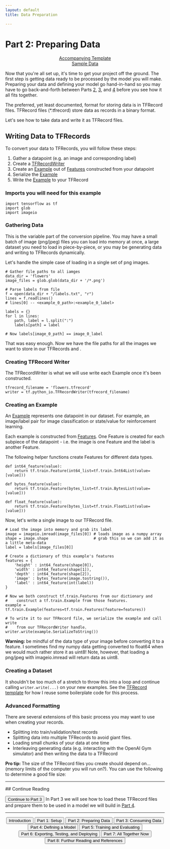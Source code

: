 ```yaml
---
layout: default
title: Data Preparation

---
```


# Part 2: Preparing Data

<div style="text-align: center">
	<a href='https://github.com/crosleythomas/tensorplates/blob/master/templates/prepare_tfrecord.ipynb' target="_blank">Accompanying Template</a><br>
	<a href=".zip">Sample Data</a>
</div>

Now that you're all set up, it's time to get your project off the ground.  The first step is getting data ready to be processed by the model you will make.  Preparing your data and defining your model go hand-in-hand so you may have to go back-and-forth between Parts [2](dataprep), [3](dataload), and [4](model) before you see how it all fits together.

The preferred, yet least documented, format for storing data is in TFRecord files.  TFRecord files (\*.tfrecord) store data as records in a binary format.

Let's see how to take data and write it as TFRecord files.

## Writing Data to TFRecords

To convert your data to TFRecords, you will follow these steps:
1. Gather a datapoint (e.g. an image and corresponding label)
2. Create a [TFRecordWriter](https://www.tensorflow.org/api_docs/python/tf/python_io/TFRecordWriter)
3. Create an [Example](https://www.tensorflow.org/api_docs/python/tf/train/Example) out of [Features](https://www.tensorflow.org/api_docs/python/tf/train/Feature) constructed from your datapoint
4. Serialize the [Example](https://www.tensorflow.org/api_docs/python/tf/train/Example)
5. Write the [Example](https://www.tensorflow.org/api_docs/python/tf/train/Example) to your TFRecord

### Imports you will need for this example
```
import tensorflow as tf
import glob
import imageio
```

### Gathering Data
This is the variable part of the conversion pipeline.  You may have a small batch of image (png/jpeg) files you can load into memory at once, a large dataset you need to load in piece-by-piece, or you may be generating data and writing to TFRecords dynamically.

Let's handle the simple case of loading in a single set of png images.

```
# Gather file paths to all iamges
data_dir = 'flowers'
image_files = glob.glob(data_dir + '/*.png')

# Parse labels from file
f = open(data_dir + "/labels.txt", "r")
lines = f.readlines()
# lines[0] -- <example_0_path>:<example_0_label>

labels = {}
for l in lines:
    path, label = l.split(":")
    labels[path] = label

# Now labels[image_0_path] == image_0_label
```

That was easy enough.  Now we have the file paths for all the images we want to store in our TFRecords and .

### Creating TFRecord Writer

The TFRecordWriter is what we will use write each Example once it's been constructed.

```
tfrecord_filename = 'flowers.tfrecord'
writer = tf.python_io.TFRecordWriter(tfrecord_filename)
```

### Creating an Example

An [Example](https://www.tensorflow.org/api_docs/python/tf/train/Example) represents one datapoint in our dataset.  For example, an image/label pair for image classification or state/value for reinforcement learning.

Each example is constructed from [Features](https://www.tensorflow.org/api_docs/python/tf/train/Feature).  One Feature is created for each subpiece of the datapoint - i.e. the image is one Feature and the label is another Feature.

The following helper functions create Features for different data types.

```
def int64_feature(value):
    return tf.train.Feature(int64_list=tf.train.Int64List(value=[value]))

def bytes_feature(value):
    return tf.train.Feature(bytes_list=tf.train.BytesList(value=[value]))

def float_feature(value):
    return tf.train.Feature(bytes_list=tf.train.FloatList(value=[value]))
```

Now, let's write a single image to our TFRecord file.

```
# Load the image into memory and grab its label
image = imageio.imread(image_files[0]) # loads image as a numpy array
shape = image.shape                    # grab this so we can add it as a little meta-data
label = labels[image_files[0]]

# Create a dictionary of this example's features
features = {
	'height' : int64_feature(shape[0]),
	'width' : int64_feature(shape[1]),
	'depth' : int64_feature(shape[2]),
	'image' : bytes_feature(image.tostring()),
	'label' : int64_feature(int(label))
}

# Now we both construct tf.train.Features from our dictionary and
#    construct a tf.train.Example from those features.
example = tf.train.Example(features=tf.train.Features(feature=features))

# To write it to our TFRecord file, we serialize the example and call write
#    from our TFRecordWriter handle.
writer.write(example.SerializeToString())
```

<span class='warning'><b>Warning: </b>be mindful of the data type of your image before converting it to a feature.  I sometimes find my numpy data getting converted to float64 when we would much rather store it as uint8!  Note, however, that loading a png/jpeg with imageio.imread will return data as uint8.</span>

### Creating a Dataset
It shouldn't be too much of a stretch to throw this into a loop and continue calling ```writer.write(...)``` on your new examples.  See the <a href='https://github.com/crosleythomas/tensorplates/blob/master/templates/prepare_tfrecord.ipynb' target='_blank'>TFRecord template</a> for how I reuse some boilerplate code for this process.

### Advanced Formatting
There are several extensions of this basic process you may want to use when creating your records.

* Splitting into train/validation/test records
* Splitting data into multiple TFRecords to avoid giant files.
* Loading small chunks of your data at one time
* Interleaving generating data (e.g. interacting with the OpenAI Gym simulator) and then writing the data to a TFRecord

<span class='protip'><b>Pro tip: </b>The size of the TFRecord files you create should depend on... (memory limits of the computer you will run on?).  You can use the following to determine a good file size: </span>

<hr>
## Continue Reading

<button onclick="location.href='dataload'" class='continue-links'>Continue to Part 3</button>
In Part 3 we will see how to load these TFRecord files and prepare them to be used in a model we will build in [Part 4](model).

<hr>
<div style="text-align: center;">
	<button onclick="location.href='introduction'" class='continue-links'>Introduction</button>
	<button onclick="location.href='setup'" class='continue-links'>Part 1: Setup</button>
	<button onclick="location.href='dataprep'" class='continue-links'>Part 2: Preparing Data</button>
	<button onclick="location.href='dataload'" class='continue-links'>Part 3: Consuming Data</button>
	<button onclick="location.href='model'" class='continue-links'>Part 4: Defining a Model</button>
	<button onclick="location.href='traineval'" class='continue-links'>Part 5: Training and Evaluating</button>
	<button onclick="location.href='export'" class='continue-links'>Part 6: Exporting, Testing, and Deploying</button>
	<button onclick="location.href='summary'" class='continue-links'>Part 7: All Together Now</button>
	<button onclick="location.href='references'" class='continue-links'>Part 8: Furthur Reading and References</button>
</div>

